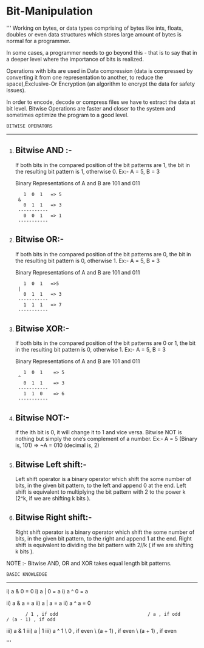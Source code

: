 # Bit-Manipulation

'''
Working on bytes, or data types comprising of bytes like ints, floats, doubles or even data structures which stores large amount of bytes is normal for a programmer.

In some cases, a programmer needs to go beyond this - that is to say that in a deeper level where the importance of bits is realized.

Operations with bits are used in Data compression (data is compressed by converting it from one representation to another, to reduce the space),Exclusive-Or Encryption
(an algorithm to encrypt the data for safety issues).

In order to encode, decode or compress files we have to extract the data at bit level. Bitwise Operations are faster and closer to the system and sometimes optimize the program
to a good level.

    BITWISE OPERATORS
------------------------------

1) Bitwise AND :-       
   -----------
   If both bits in the compared position of the bit patterns are 1, the bit in the resulting bit pattern is 1, otherwise 0.
   Ex:- A = 5, B = 3
     
   Binary Representations of A and B are 101 and 011                                                   

          1  0  1   => 5
        &
          0  1  1   => 3
        -----------
          0  0  1   => 1
        -----------

2) Bitwise OR:- 
   ----------
   If both bits in the compared position of the bit patterns are 0, the bit in the resulting bit pattern is 0, otherwise 1.
   Ex:- A = 5, B = 3

   Binary Representations of A and B are 101 and 011

          1  0  1   =>5
        |
          0  1  1   => 3
        -----------
          1  1  1   => 7
        -----------
3) Bitwise XOR:-
   -----------
   If both bits in the compared position of the bit patterns are 0 or 1, the bit in the resulting bit pattern is 0, otherwise 1.
   Ex:- A = 5, B = 3

   Binary Representations of A and B are 101 and 011

          1  0  1    => 5
        ^
          0  1  1    => 3
        -----------
          1  1  0    => 6
        -----------

4) Bitwise NOT:- 
   -----------
   if the ith bit is 0, it will change it to 1 and vice versa. Bitwise NOT is nothing but simply the one’s complement of a number.
   Ex:- A = 5 (Binary is, 101)  =>   ~A = 010 (decimal is, 2)

5) Bitwise Left shift:-  
   -------------------   
   Left shift operator is a binary operator which shift the some number of bits, in the given bit pattern, to the left and append 0 at the end.
   Left shift is equivalent to multiplying the bit pattern with  2 to the power k (2^k, if we are shifting k bits ).

6) Bitwise Right shift:-  
   --------------------   
   Right shift operator is a binary operator which shift the some number of bits, in the given bit pattern, to the right and append 1 at the end.
   Right shift is equivalent to dividing the bit pattern with 2//k ( if we are shifting k bits ).

NOTE :- Bitwise AND, OR and XOR takes equal length bit patterns.

    BASIC KNOWLEDGE
--------------------------

  i) a & 0  = 0                                  i)  a | 0  = a                           i) a ^ 0  = a

 ii) a & a  = a                                 ii) a | a  = a                           ii) a ^ a   = 0
 
 
           
           / 1 , if odd                                 / a , if odd                              / (a - 1) , if odd
iii) a & 1                                    iii) a | 1                                iii) a ^ 1 
           \ 0 , if even                                \ (a + 1) , if even                       \ (a + 1) , if even
           


'''

